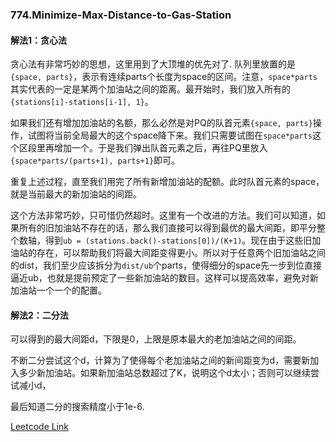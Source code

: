 ### 774.Minimize-Max-Distance-to-Gas-Station

#### 解法1：贪心法

贪心法有非常巧妙的思想，这里用到了大顶堆的优先对了. 队列里放置的是`{space, parts}`，表示有连续parts个长度为space的区间。注意，`space*parts`其实代表的一定是某两个加油站之间的距离。最开始时，我们放入所有的`{stations[i]-stations[i-1], 1}`。

如果我们还有增加加油站的名额，那么必然是对PQ的队首元素`{space, parts}`操作，试图将当前全局最大的这个space降下来。我们只需要试图在`space*parts`这个区段里再增加一个。于是我们弹出队首元素之后，再往PQ里放入`{space*parts/(parts+1), parts+1}`即可。

重复上述过程，直至我们用完了所有新增加油站的配额。此时队首元素的space，就是当前最大的新加油站的间距。

这个方法非常巧妙，只可惜仍然超时。这里有一个改进的方法。我们可以知道，如果所有的旧加油站不存在的话，那么我们直接可以得到最优的最大间距，即平分整个数轴，得到`ub = (stations.back()-stations[0])/(K+1)`。现在由于这些旧加油站的存在，可以帮助我们将最大间距变得更小。所以对于任意两个旧加油站之间的dist，我们至少应该拆分为`dist/ub`个parts，使得细分的space先一步到位直接逼近ub，也就是提前预定了一些新加油站的数目。这样可以提高效率，避免对新加油站一个一个的配置。

#### 解法2：二分法

可以得到的最大间距d，下限是0，上限是原本最大的老加油站之间的间距。

不断二分尝试这个d，计算为了使得每个老加油站之间的新间距变为d，需要新加入多少新加油站。如果新加油站总数超过了K，说明这个d太小；否则可以继续尝试减小d，

最后知道二分的搜索精度小于1e-6.


[Leetcode Link](https://leetcode.com/problems/minimize-max-distance-to-gas-station)
